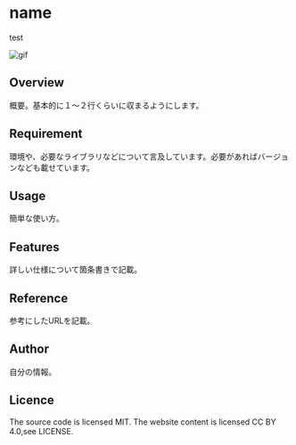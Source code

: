 # name
test

![gif](https://github.com/kamehouse102/test/edit/master/screenShot.gif)

## Overview
概要。基本的に１～２行くらいに収まるようにします。

## Requirement
環境や、必要なライブラリなどについて言及しています。必要があればバージョンなども載せています。

## Usage
簡単な使い方。

## Features
詳しい仕様について箇条書きで記載。

## Reference
参考にしたURLを記載。

## Author
自分の情報。

## Licence
The source code is licensed MIT. The website content is licensed CC BY 4.0,see LICENSE.
